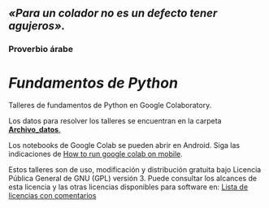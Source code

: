 ## *«Para un colador no es un defecto tener agujeros».*
### Proverbio árabe

# *Fundamentos de Python*
Talleres de fundamentos de Python en Google Colaboratory.

Los datos para resolver los talleres se encuentran en la carpeta [**Archivo_datos**.](https://github.com/gabrielawad/talleresGoogleColab/tree/main/Archivo_datos)

Los notebooks de Google Colab se pueden abrir en Android. Siga las indicaciones de [How to run google colab on mobile](https://youtu.be/Exa6-foXqlg).

Estos talleres son de uso, modificación y distribución gratuita bajo Licencia Pública General de GNU (GPL) versión 3. Puede consultar los alcances de esta licencia y las otras licencias disponibles para software en: [Lista de licencias con comentarios](https://www.gnu.org/licenses/license-list.es.html)
